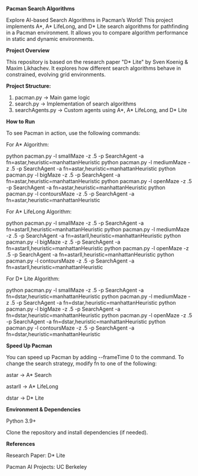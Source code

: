 **Pacman Search Algorithms**

Explore AI-based Search Algorithms in Pacman’s World!
This project implements A*, A* LifeLong, and D* Lite search algorithms for pathfinding in a Pacman environment. It allows you to compare algorithm performance in static and dynamic environments.

**Project Overview**

This repository is based on the research paper "D* Lite" by Sven Koenig & Maxim Likhachev.
It explores how different search algorithms behave in constrained, evolving grid environments.

**Project Structure:**

1) pacman.py → Main game logic
2) search.py → Implementation of search algorithms
3) searchAgents.py → Custom agents using A*, A* LifeLong, and D* Lite

**How to Run**

To see Pacman in action, use the following commands:

For A* Algorithm:

python pacman.py -l smallMaze -z .5 -p SearchAgent -a fn=astar,heuristic=manhattanHeuristic
python pacman.py -l mediumMaze -z .5 -p SearchAgent -a fn=astar,heuristic=manhattanHeuristic
python pacman.py -l bigMaze -z .5 -p SearchAgent -a fn=astar,heuristic=manhattanHeuristic
python pacman.py -l openMaze -z .5 -p SearchAgent -a fn=astar,heuristic=manhattanHeuristic
python pacman.py -l contoursMaze -z .5 -p SearchAgent -a fn=astar,heuristic=manhattanHeuristic


For A* LifeLong Algorithm:

python pacman.py -l smallMaze -z .5 -p SearchAgent -a fn=astarll,heuristic=manhattanHeuristic
python pacman.py -l mediumMaze -z .5 -p SearchAgent -a fn=astarll,heuristic=manhattanHeuristic
python pacman.py -l bigMaze -z .5 -p SearchAgent -a fn=astarll,heuristic=manhattanHeuristic
python pacman.py -l openMaze -z .5 -p SearchAgent -a fn=astarll,heuristic=manhattanHeuristic
python pacman.py -l contoursMaze -z .5 -p SearchAgent -a fn=astarll,heuristic=manhattanHeuristic

For D* Lite Algorithm:

python pacman.py -l smallMaze -z .5 -p SearchAgent -a fn=dstar,heuristic=manhattanHeuristic
python pacman.py -l mediumMaze -z .5 -p SearchAgent -a fn=dstar,heuristic=manhattanHeuristic
python pacman.py -l bigMaze -z .5 -p SearchAgent -a fn=dstar,heuristic=manhattanHeuristic
python pacman.py -l openMaze -z .5 -p SearchAgent -a fn=dstar,heuristic=manhattanHeuristic
python pacman.py -l contoursMaze -z .5 -p SearchAgent -a fn=dstar,heuristic=manhattanHeuristic

**Speed Up Pacman**

You can speed up Pacman by adding --frameTime 0 to the command.
To change the search strategy, modify fn to one of the following:

astar → A* Search

astarll → A* LifeLong

dstar → D* Lite

**Environment & Dependencies**

Python 3.9+

Clone the repository and install dependencies (if needed).

**References**

Research Paper: D* Lite

Pacman AI Projects: UC Berkeley